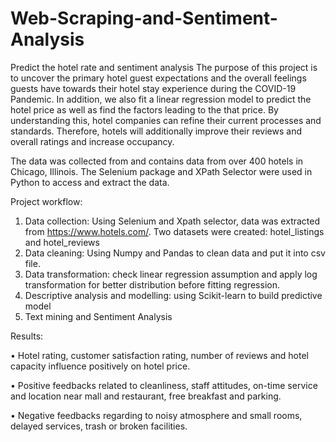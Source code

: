 # Web-Scraping-and-Sentiment-Analysis
Predict the hotel rate and sentiment analysis The purpose of this project is to uncover the primary hotel guest expectations and the overall feelings guests have towards their hotel stay experience during the COVID-19 Pandemic. In addition, we also fit a linear regression model to predict the hotel price as well as find the factors leading to the that price. By understanding this, hotel companies can refine their current processes and standards. Therefore, hotels will additionally improve their reviews and overall ratings and increase occupancy.

The data was collected from and contains data from over 400 hotels in Chicago, Illinois. The Selenium package and XPath Selector were used in Python to access and extract the data.

Project workflow:
1.	Data collection: Using Selenium and Xpath selector, data was extracted from  https://www.hotels.com/. Two datasets were created: hotel_listings and hotel_reviews
2.	Data cleaning: Using Numpy and Pandas to clean data and put it into csv file.
3.	Data transformation: check linear regression assumption and apply log transformation for better distribution before fitting regression. 
4.	Descriptive analysis and modelling: using Scikit-learn to build predictive model
5.	Text mining and Sentiment Analysis

Results:

•	Hotel rating, customer satisfaction rating, number of reviews and hotel capacity influence positively on hotel price.

•	Positive feedbacks related to cleanliness, staff attitudes, on-time service and location near mall and restaurant, free breakfast and parking. 

•	Negative feedbacks regarding to noisy atmosphere and small rooms, delayed services, trash or broken facilities. 

